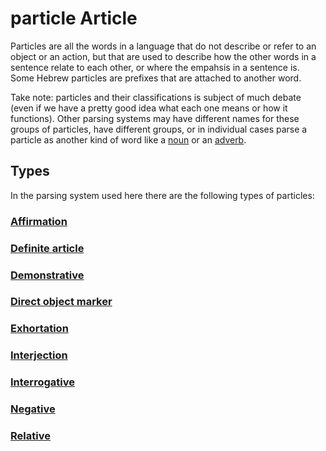# particle Article
Particles are all the words in a language that do not describe or refer to an object or an action, but that are used to describe how the other words in a sentence relate to each other, or where the empahsis in a sentence is. Some Hebrew particles are prefixes that are attached to another word.

Take note: particles and their classifications is subject of much debate (even if we have a pretty good idea what each one means or how it functions). Other parsing systems may have different names for these groups of particles, have different groups, or in individual cases parse a particle as another kind of word like a [noun](https://git.door43.org/Door43/en-uhg/src/master/content/noun/02.md) or an [adverb](https://git.door43.org/Door43/en-uhg/src/master/content/adverb/02.md).

## Types
In the parsing system used here there are the following types of particles:

### [Affirmation](https://git.door43.org/Door43/en-uhg/src/master/content/particle_affirmation/02.md)	

 
### [Definite article](https://git.door43.org/Door43/en-uhg/src/master/content/particle_definite_article/02.md)

 
### [Demonstrative](https://git.door43.org/Door43/en-uhg/src/master/content/particle_demonstrative/02.md)	


### [Direct object marker](https://git.door43.org/Door43/en-uhg/src/master/content/particle_direct_object_marker/02.md)


### [Exhortation](https://git.door43.org/Door43/en-uhg/src/master/content/particle_exhortation/02.md)	


### [Interjection](https://git.door43.org/Door43/en-uhg/src/master/content/particle_interjection/02.md)	


### [Interrogative](https://git.door43.org/Door43/en-uhg/src/master/content/particle_interrogative/02.md)	


### [Negative](https://git.door43.org/Door43/en-uhg/src/master/content/particle_negative/02.md)	


### [Relative](https://git.door43.org/Door43/en-uhg/src/master/content/particle_relative/02.md)
